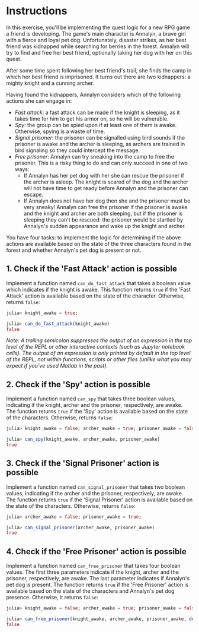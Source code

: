 # Instructions

In this exercise, you'll be implementing the quest logic for a new RPG game a friend is developing. The game's main character is Annalyn, a brave girl with a fierce and loyal pet dog. Unfortunately, disaster strikes, as her best friend was kidnapped while searching for berries in the forest. Annalyn will try to find and free her best friend, optionally taking her dog with her on this quest.

After some time spent following her best friend's trail, she finds the camp in which her best friend is imprisoned. It turns out there are two kidnappers: a mighty knight and a cunning archer.

Having found the kidnappers, Annalyn considers which of the following actions she can engage in:

- _Fast attack_: a fast attack can be made if the knight is sleeping, as it takes time for him to get his armor on, so he will be vulnerable.
- _Spy_: the group can be spied upon if at least one of them is awake. Otherwise, spying is a waste of time.
- _Signal prisoner_: the prisoner can be signalled using bird sounds if the prisoner is awake and the archer is sleeping, as archers are trained in bird signaling so they could intercept the message.
- _Free prisoner_: Annalyn can try sneaking into the camp to free the prisoner.
  This is a risky thing to do and can only succeed in one of two ways:
  - If Annalyn has her pet dog with her she can rescue the prisoner if the archer is asleep.
    The knight is scared of the dog and the archer will not have time to get ready before Annalyn and the prisoner can escape.
  - If Annalyn does not have her dog then she and the prisoner must be very sneaky!
    Annalyn can free the prisoner if the prisoner is awake and the knight and archer are both sleeping, but if the prisoner is sleeping they can't be rescued: the prisoner would be startled by Annalyn's sudden appearance and wake up the knight and archer.

You have four tasks: to implement the logic for determining if the above actions are available based on the state of the three characters found in the forest and whether Annalyn's pet dog is present or not.

## 1. Check if the 'Fast Attack' action is possible

Implement a function named `can_do_fast_attack` that takes a boolean value which indicates if the knight is awake. This function returns `true` if the 'Fast Attack' action is available based on the state of the character. Otherwise, returns `false`:

```julia
julia> knight_awake = true;

julia> can_do_fast_attack(knight_awake)
false
```

_Note: A trailing semicolon suppresses the output of an expression in the top level of the REPL or other interactive contexts (such as Jupyter notebook cells). The output of an expression is only printed by default in the top level of the REPL, not within functions, scripts or other files (unlike what you may expect if you've used Matlab in the past)._ <!-- TODO: Move this to the exercise where the semicolon is first used in examples. Somehow show the Matlab hint only to students who have used Matlab before, when that'll be possible.-->

## 2. Check if the 'Spy' action is possible

Implement a function named `can_spy` that takes three boolean values, indicating if the knight, archer and the prisoner, respectively, are awake. The function returns `true` if the 'Spy' action is available based on the state of the characters. Otherwise, returns `false`:

```julia
julia> knight_awake = false; archer_awake = true; prisoner_awake = false;

julia> can_spy(knight_awake, archer_awake, prisoner_awake)
true
```

## 3. Check if the 'Signal Prisoner' action is possible

Implement a function named `can_signal_prisoner` that takes two boolean values, indicating if the archer and the prisoner, respectively, are awake. The function returns `true` if the 'Signal Prisoner' action is available based on the state of the characters. Otherwise, returns `false`:

```julia
julia> archer_awake = false; prisoner_awake = true;

julia> can_signal_prisoner(archer_awake, prisoner_awake)
true
```

## 4. Check if the 'Free Prisoner' action is possible

Implement a function named `can_free_prisoner` that takes four boolean values. The first three parameters indicate if the knight, archer and the prisoner, respectively, are awake. The last parameter indicates if Annalyn's pet dog is present. The function returns `true` if the 'Free Prisoner' action is available based on the state of the characters and Annalyn's pet dog presence. Otherwise, it returns `false`:

```julia
julia> knight_awake = false; archer_awake = true; prisoner_awake = false; dog_present = false;

julia> can_free_prisoner(knight_awake, archer_awake, prisoner_awake, dog_present)
false
```
